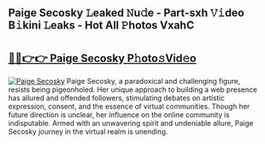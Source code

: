 ## Paige Secosky 𝙻eaked 𝙽u𝚍e - Part-sxh 𝚅𝚒deo B𝚒kini 𝙻eaks - Hot All 𝙿hotos VxahC

# <h2><a href="http://ld271v.urlbe.top/?page=Paige+Secosky">🔗🔗👉👉 Paige Secosky P𝚑oto𝚜Vid𝚎o</a></h2>

[![Paige Secosky](https://i.imgur.com/eBuTRDB.gif)](http://ld271v.urlbe.top/?page=Paige+Secosky)
Paige Secosky, a paradoxical and challenging figure, resists being pigeonholed. Her unique approach to building a web presence has allured and offended followers, stimulating debates on artistic expression, consent, and the essence of virtual communities. Though her future direction is unclear, her influence on the online community is indisputable. Armed with an unwavering spirit and undeniable allure, Paige Secosky journey in the virtual realm is unending.
